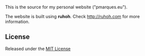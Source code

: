 This is the source for my personal website ("pmarques.eu"). 

The website is built using **ruhoh**. Check <http://ruhoh.com> for more information.

## License

Released under the [MIT License](http://www.opensource.org/licenses/MIT)
